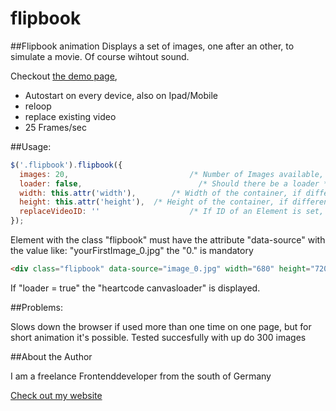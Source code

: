 flipbook
========

##Flipbook animation
Displays a set of images, one after an other, to simulate a movie. Of course wihtout sound. 

Checkout [the demo page](http://kunden.marexx.net/flipbook/),

* Autostart on every device, also on Ipad/Mobile
* reloop
* replace existing video
* 25 Frames/sec

##Usage:

```javascript
$('.flipbook').flipbook({
  images: 20,  					        /* Number of Images available, they have to be continuously numbered, starting with 0 */
  loader: false,					      /* Should there be a loader */
  width: this.attr('width'),		/* Width of the container, if different than the .flipbook container */
  height: this.attr('height'),	/* Height of the container, if different than the .flipbook container */
  replaceVideoID: ''				    /* If ID of an Element is set, this Element will be hidden, when flipbook is loaded */
});
````

Element with the class "flipbook" must have the attribute "data-source" with the value like: "yourFirstImage_0.jpg" the "0." is mandatory
```html
<div class="flipbook" data-source="image_0.jpg" width="680" height="720"></div>
```

If "loader = true" the "heartcode canvasloader" is displayed.

##Problems:

Slows down the browser if used more than one time on one page, but for short animation it's possible.
Tested succesfully with up do 300 images

##About the Author

I am a freelance Frontenddeveloper from the south of Germany

[Check out my website](http://www.marexx.net)
